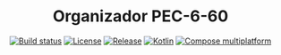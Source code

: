 <h1 align="center">Organizador PEC-6-60</h1>

<p align="center">
    <a href="https://github.com/eduardoleolim/organizador-pec-6-60/actions/workflows/ci.yaml"><img src="https://github.com/eduardoleolim/organizador-pec-6-60/actions/workflows/ci.yaml/badge.svg" alt="Build status"/></a>
    <a href="https://github.com/eduardoleolim/organizador-pec-6-60/blob/main/LICENSE.txt"><img src="https://img.shields.io/github/license/eduardoleolim/organizador-pec-6-60" alt="License"/></a>
    <a href="https://github.com/eduardoleolim/organizador-pec-6-60/releases/latest"><img src="https://img.shields.io/github/v/release/eduardoleolim/organizador-pec-6-60?color=brightgreen&label=latest%20release" alt="Release"></a>
    <a href="https://kotlinlang.org/"><img src="https://img.shields.io/badge/-Kotlin_2.0.20-7F52FF?style=flat&logo=Kotlin&logoColor=white" alt="Kotlin"></a>
    <a href="https://www.jetbrains.com/lp/compose-multiplatform/"><img src="https://img.shields.io/badge/Compose%20Multiplatform-1.7.0 beta02-7F52FF?style=flat&logo=Jetpack-Compose&logoColor=white" alt="Compose multiplatform"></a>
</p>

